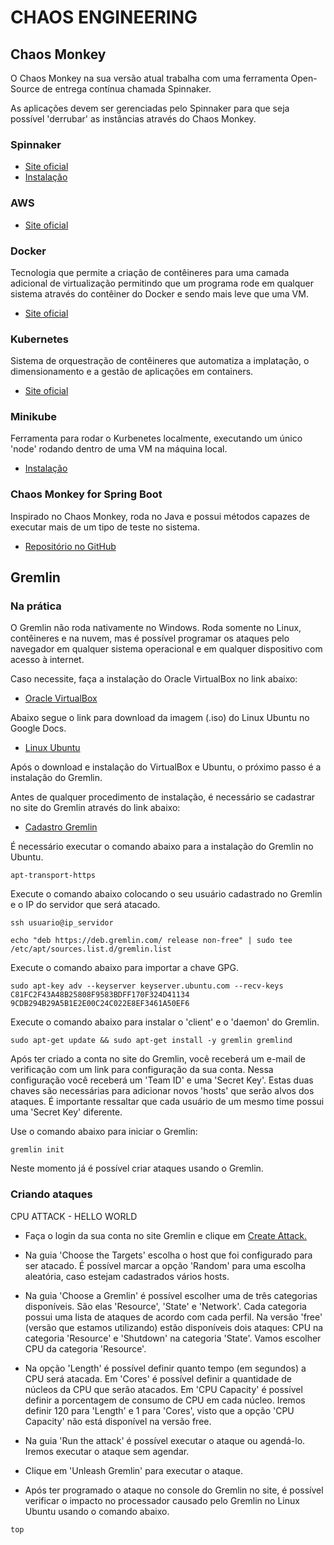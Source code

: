 # CHAOS ENGINEERING

## Chaos Monkey
O Chaos Monkey na sua versão atual trabalha com uma ferramenta Open-Source de entrega contínua chamada Spinnaker.

As aplicações devem ser gerenciadas pelo Spinnaker para que seja possível 'derrubar' as instâncias através do Chaos Monkey.

### Spinnaker
* [Site oficial](https://www.spinnaker.io/)
* [Instalação](https://www.spinnaker.io/setup/install/)

### AWS
* [Site oficial](https://aws.amazon.com/pt/)

### Docker
Tecnologia que permite a criação de contêineres para uma camada adicional de virtualização permitindo que um programa rode em qualquer sistema através do contêiner do Docker e sendo mais leve que uma VM.
* [Site oficial](https://www.docker.com/)

### Kubernetes
Sistema de orquestração de contêineres que automatiza a implatação, o dimensionamento e a gestão de aplicações em containers.
* [Site oficial](https://kubernetes.io/)

### Minikube
Ferramenta para rodar o Kurbenetes localmente, executando um único 'node' rodando dentro de uma VM na máquina local.
* [Instalação](https://kubernetes.io/docs/tasks/tools/install-minikube/)

### Chaos Monkey for Spring Boot
Inspirado no Chaos Monkey, roda no Java e possui métodos capazes de executar mais de um tipo de teste no sistema.
* [Repositório no GitHub](https://github.com/codecentric/chaos-monkey-spring-boot)

## Gremlin

### Na prática

O Gremlin não roda nativamente no Windows. Roda somente no Linux, contêineres e na nuvem, mas é possível programar os ataques pelo navegador em qualquer sistema operacional e em qualquer dispositivo com acesso à internet.

Caso necessite, faça a instalação do Oracle VirtualBox no link abaixo:
* [Oracle VirtualBox](https://www.oracle.com/technetwork/pt/server-storage/virtualbox/downloads/index.html)

Abaixo segue o link para download da imagem (.iso) do Linux Ubuntu no Google Docs.
* [Linux Ubuntu](https://drive.google.com/file/d/1G5d0h_sG2dMCz-swc2UZBiIx_j8mqkk8/view)

Após o download e instalação do VirtualBox e Ubuntu, o próximo passo é a instalação do Gremlin.

Antes de qualquer procedimento de instalação, é necessário se cadastrar no site do Gremlin através do link abaixo:

* [Cadastro Gremlin](https://app.gremlin.com/signup)

É necessário executar o comando abaixo para a instalação do Gremlin no Ubuntu.

```
apt-transport-https
```

Execute o comando abaixo colocando o seu usuário cadastrado no Gremlin e o IP do servidor que será atacado.

```
ssh usuario@ip_servidor
```

```
echo "deb https://deb.gremlin.com/ release non-free" | sudo tee /etc/apt/sources.list.d/gremlin.list
```

Execute o comando abaixo para importar a chave GPG.

```
sudo apt-key adv --keyserver keyserver.ubuntu.com --recv-keys C81FC2F43A48B25808F9583BDFF170F324D41134 9CDB294B29A5B1E2E00C24C022E8EF3461A50EF6
```

Execute o comando abaixo para instalar o 'client' e o 'daemon' do Gremlin.

```
sudo apt-get update && sudo apt-get install -y gremlin gremlind
```

Após ter criado a conta no site do Gremlin, você receberá um e-mail de verificação com um link para configuração da sua conta. Nessa configuração você receberá um 'Team ID' e uma 'Secret Key'. Estas duas chaves são necessárias para adicionar novos 'hosts' que serão alvos dos ataques. É importante ressaltar que cada usuário de um mesmo time possui uma 'Secret Key' diferente.

Use o comando abaixo para iniciar o Gremlin:

```
gremlin init
```

Neste momento já é possível criar ataques usando o Gremlin.

### Criando ataques

CPU ATTACK - HELLO WORLD

* Faça o login da sua conta no site Gremlin e clique em [Create Attack.](https://app.gremlin.com/attacks/new)

* Na guia 'Choose the Targets' escolha o host que foi configurado para ser atacado. É possível marcar a opção 'Random' para uma escolha aleatória, caso estejam cadastrados vários hosts.

* Na guia 'Choose a Gremlin' é possível escolher uma de três categorias disponíveis. São elas 'Resource', 'State' e 'Network'. Cada categoria possui uma lista de ataques de acordo com cada perfil. Na versão 'free' (versão que estamos utilizando) estão disponíveis dois ataques: CPU na categoria 'Resource' e 'Shutdown' na categoria 'State'. Vamos escolher CPU da categoria 'Resource'.

* Na opção 'Length' é possível definir quanto tempo (em segundos) a CPU será atacada. Em 'Cores' é possível definir a quantidade de núcleos da CPU que serão atacados. Em 'CPU Capacity' é possível definir a porcentagem de consumo de CPU em cada núcleo. Iremos definir 120 para 'Length' e 1 para 'Cores', visto que a opção 'CPU Capacity' não está disponível na versão free.

* Na guia 'Run the attack' é possível executar o ataque ou agendá-lo. Iremos executar o ataque sem agendar.

* Clique em 'Unleash Gremlin' para executar o ataque.

* Após ter programado o ataque no console do Gremlin no site, é possível verificar o impacto no processador causado pelo Gremlin no Linux Ubuntu usando o comando abaixo.

```
top
```





